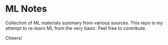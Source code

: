 # ML Notes

Collection of ML materials summary from various sources. This repo is my attempt to re-learn ML from the very basic. Feel free to contribute.

Cheers!

